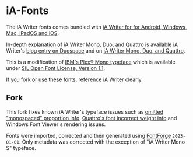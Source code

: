 # iA-Fonts

The iA Writer fonts comes bundled with [iA Writer for for Android, Windows, Mac, iPadOS and iOS](https://ia.net/writer).

In-depth explanation of iA Writer Mono, Duo, and Quattro is available iA Writer's [blog entry on Duospace](https://ia.net/topics/in-search-of-the-perfect-writing-font) and on [iA Writer Mono, Duo, and Quattro](https://ia.net/topics/a-typographic-christmas).

This is a modification of [IBM's Plex® Mono typeface](https://github.com/IBM/type) which is available under [SIL Open Font License, Version 1.1](https://opensource.org/license/ofl-1-1).

If you fork or use these fonts, reference iA Writer clearly.

## Fork

This fork fixes known iA Writer's typeface issues such as [omitted "monospaced" proportion info](https://github.com/iaolo/iA-Fonts/issues/73), [Quattro's font incorrect weight info](https://github.com/iaolo/iA-Fonts/issues/78) and Windows Font Viewer's rendering issues.

Fonts were imported, corrected and then generated using [FontForge](https://fontforge.org) `2023-01-01`. Only metadata was corrected with the exception of "iA Writer Mono S" typeface.
